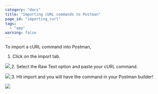```yaml
---
category: "docs"
title: "Importing cURL commands to Postman"
page_id: "importing_curl"
tags: 
  - "app"
warning: false
---
```


To import a cURL command into Postman,

1. Click on the import tab.

[![](https://www.getpostman.com/img/v2/docs/importing_curl/importing_curl_1.png)
][0]
2. 
Select the Raw Text option and paste your cURL command.

[![](https://www.getpostman.com/img/v2/docs/importing_curl/importing_curl_2.png)
][1]
3. 
Hit import and you will have the command in your Postman builder!

[![](https://www.getpostman.com/img/v2/docs/importing_curl/importing_curl_3.png)
][2]


[0]: https://www.getpostman.com/img/v2/docs/importing_curl/importing_curl_1.png
[1]: https://www.getpostman.com/img/v2/docs/importing_curl/importing_curl_2.png
[2]: https://www.getpostman.com/img/v2/docs/importing_curl/importing_curl_3.png
